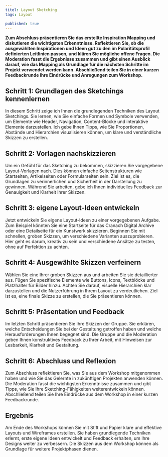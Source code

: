```yaml
---
titel: Layout Sketching
tags: Layout

published: true
---
```





**Zum Abschluss präsentieren Sie das erstellte Inspiration Mapping und diskutieren die wichtigsten Erkenntnisse. Reflektieren Sie, ob die ausgewählten Inspirationen und Ideen gut zu den im Polaritätsprofil definierten Leitlinien passen, und klären Sie mögliche offene Fragen. Die Moderation fasst die Ergebnisse zusammen und gibt einen Ausblick darauf, wie das Mapping als Grundlage für die nächsten Schritte im Projekt verwendet werden kann. Abschließend teilen Sie in einer kurzen Feedbackrunde Ihre Eindrücke und Anregungen zum Workshop.**



<div class="is-medium">

## Schritt 1: Grundlagen des Sketchings kennenlernen

In diesem Schritt zeige ich Ihnen die grundlegenden Techniken des Layout Sketchings. Sie lernen, wie Sie einfache Formen und Symbole verwenden, um Elemente wie Header, Navigation, Content-Blöcke und interaktive Elemente darzustellen. Ich gebe Ihnen Tipps, wie Sie Proportionen, Abstände und Hierarchien visualisieren können, um klare und verständliche Skizzen zu erstellen.


## Schritt 2: Vorlagen nachskizzieren

Um ein Gefühl für das Sketching zu bekommen, skizzieren Sie vorgegebene Layout-Vorlagen nach. Dies können einfache Seitenstrukturen wie Startseiten, Artikelseiten oder Formularseiten sein. Ziel ist es, die Grundlagen zu verinnerlichen und Sicherheit in der Darstellung zu gewinnen. Während Sie arbeiten, gebe ich Ihnen individuelles Feedback zur Genauigkeit und Klarheit Ihrer Skizzen.

## Schritt 3: eigene Layout-Ideen entwickeln

Jetzt entwickeln Sie eigene Layout-Ideen zu einer vorgegebenen Aufgabe. Zum Beispiel könnten Sie eine Startseite für das Cranach Digital Archive oder eine Detailseite für ein Kunstwerk skizzieren. Beginnen Sie mit schnellen, groben Skizzen, um verschiedene Varianten auszuprobieren. Hier geht es darum, kreativ zu sein und verschiedene Ansätze zu testen, ohne auf Perfektion zu achten.

## Schritt 4: Ausgewählte Skizzen verfeinern

Wählen Sie eine Ihrer groben Skizzen aus und arbeiten Sie sie detaillierter aus. Fügen Sie spezifische Elemente wie Buttons, Icons, Textblöcke und Platzhalter für Bilder hinzu. Achten Sie darauf, visuelle Hierarchien klar darzustellen und die Nutzerführung in Ihrem Layout zu verdeutlichen. Ziel ist es, eine finale Skizze zu erstellen, die Sie präsentieren können.

## Schritt 5: Präsentation und Feedback

Im letzten Schritt präsentieren Sie Ihre Skizzen der Gruppe. Sie erklären, welche Entscheidungen Sie bei der Gestaltung getroffen haben und welche Herausforderungen Ihnen begegnet sind. Die Gruppe und die Moderation geben Ihnen konstruktives Feedback zu Ihrer Arbeit, mit Hinweisen zur Lesbarkeit, Klarheit und Gestaltung.

## Schritt 6: Abschluss und Reflexion

Zum Abschluss reflektieren Sie, was Sie aus dem Workshop mitgenommen haben und wie Sie das Gelernte in zukünftigen Projekten anwenden können. Die Moderation fasst die wichtigsten Erkenntnisse zusammen und gibt Tipps, wie Sie Ihre Sketching-Fähigkeiten weiterentwickeln können. Abschließend teilen Sie Ihre Eindrücke aus dem Workshop in einer kurzen Feedbackrunde.

## Ergebnis

Am Ende des Workshops können Sie mit Stift und Papier klare und effektive Layouts und Wireframes erstellen. Sie haben grundlegende Techniken erlernt, erste eigene Ideen entwickelt und Feedback erhalten, um Ihre Designs weiter zu verbessern. Die Skizzen aus dem Workshop können als Grundlage für weitere Projektphasen dienen.

</div>